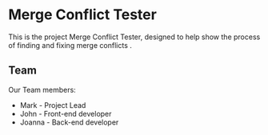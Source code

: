 
# Merge Conflict Tester

This is the project Merge Conflict Tester, designed to help show the process of finding and fixing merge conflicts .

## Team

Our Team members:
* Mark - Project Lead
* John - Front-end developer
* Joanna - Back-end developer